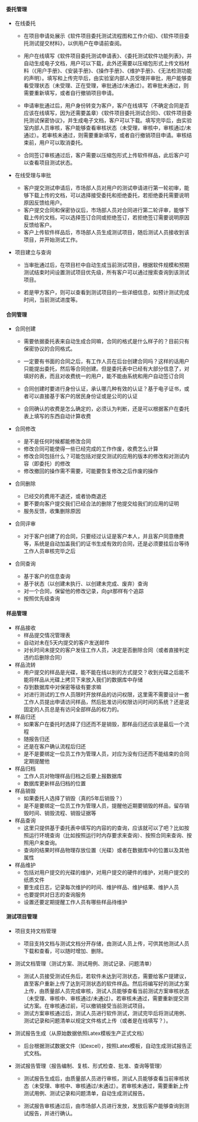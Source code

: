 #### 委托管理

- 在线委托

  - 在项目申请处展示《软件项目委托测试流程图和工作介绍》、《软件项目委托测试提交材料》，以供用户在申请前查阅。
  - 用户在线填写《软件项目委托测试申请表》、《委托测试软件功能列表》，并自动生成电子文档，用户可以下载，此外还需要以压缩包形式上传文档材料（《用户手册》、《安装手册》、《操作手册》、《维护手册》、《无法检测功能的声明）。填写和上传完毕后，由实验室内部人员受理并审批，用户能够查看受理状态（未受理、正在受理，审批通过/未通过）。若审批未通过，则需要重新填写，或者自行撤销项目申请。

  - 申请审批通过后，用户身份转变为客户，客户在线填写（不确定合同是否应该在线填写，因为还需要盖章）《软件项目委托测试合同》、《软件项目委托测试保密协议》，并生成电子文档，客户可以下载。填写完毕后，由实验室内部人员审核，客户能够查看审核状态（未受理，审核中，审核通过/未通过）。若审核未通过，则需要重新填写，或者自行撤销项目申请。审核结束前，用户可以取消委托。
  - 合同签订审核通过后，客户需要以压缩包形式上传软件样品，此后客户可以查看项目测试状态。

- 在线受理与审批
  - 客户提交测试申请后，市场部人员对用户的测试申请进行第一轮初审，能够下载上传的文档，可以选择接受委托和拒绝委托，若拒绝委托需要说明原因反馈给用户。
  - 客户提交合同和保密协议后，市场部人员对合同进行第二轮评审，能够下载上传的文档，可以选择签订合同或拒绝签订，若拒绝签订需要说明原因反馈给客户。
  - 客户上传软件样品后，市场部人员生成测试项目，随后测试人员接收到该项目，并开始测试工作。

- 项目建立与查询

  - 当审批通过后，在项目栏中自动生成当前测试项目，根据软件规模和预期测试结束时间设置测试项目优先级，所有客户可以通过搜索查询到该测试项目。

  - 若是甲方客户，则可以查看到测试项目的一些详细信息，如预计测试完成时间，当前测试进度等。

#### 合同管理

+ 合同创建

  + 需要依据委托表来自动生成合同嘛，合同的格式是什么样子的？目前只有保密协议的合同格式。
  + 一定要有书面的合同之后，有工作人员在后台创建合同吗？这样的话用户只能提出委托，然后等合同创建。但是委托表中已经有大部分信息了，对填好的表，而且对收费统一的用户，能不能由系统和用户自动签订合同

  + 合同创建时要进行身份认证，承认哪几种有效的认证？基于电子证书，或者可以直接基于客户的居民身份证或是公司的认证
  + 合同确认的收费是怎么确定的，必须认为判断，还是可以根据客户在委托表上填写的东西自动计算收费

+ 合同修改

  + 是不是任何时候都能修改合同
  + 修改合同可能使得一些已经完成的工作作废，收费怎么计算
  + 修改合同包括什么？可能包括对提交测试的应用的版本的修改和对测试内容（即委托）的修改
  + 修改撤回的操作需不需要，可能要恢复修改之后作废的操作

+ 合同删除

  + 已经交的费用不退还，或者协商退还
  + 要不要向客户提交我们已经合法的删除了他提交给我们的应用的证明
  + 服务反馈，收集删除原因

+ 合同评审

  + 对于客户创建了的合同，只要经过认证是客户本人，并且客户同意缴费等，系统是自动加盖我们的证书生成有效的合同，还是必须要挂后台等待工作人员审核完毕之后

+ 合同查询

  + 基于客户的信息查询
  + 基于状态（以创建未执行、以创建未完成、废弃）查询
  + 对一个合同，保留他的修改记录，向git那样有个追踪
  + 按照优先级查询

#### 样品管理

+ 样品接收
  + 样品提交情况管理表
  + 自动对未在5天内提交的客户发送邮件
  + 对长时间未提交的客户发往工作人员，决定是否删除合同（或者直接判定违约后删除合同）
+ 样品流转
  + 用户提交的样品是光碟，能不能在线以别的方式提交？收到光碟之后能不能将样品从光碟上拷贝下来放入我们的数据库中存储
  + 存到数据库中对保密等级有要求嘛
  + 对进行测试的工作人员限时开放样品的访问权限，这里需不需要设计一套工作人员提出申请访问样品，然后批准访问权限访问时间的系统？还是说固定的人员总是有访问全部样品的权力的。
+ 样品归还
  + 如果客户在委托时选择了归还而不是销毁，那样品归还应该是最后一个流程
  + 随报告归还
  + 还是在客户确认流程后归还
  + 是不是要绑定一位员工作为管理人员，对应为没有归还而不能结束的合同定期提醒他
+ 样品归档
  + 工作人员对物理样品归档之后要上报数据库
  + 数据库更新样品归档的位置
+ 样品销毁
  + 如果委托人选择了销毁（真的5年后销毁？）
  + 是不是要绑定一位员工作为管理人员，提醒他近期要销毁的样品，留存销毁时间、销毁流程、销毁证据等
+ 样品查询
  + 这里只提供基于委托表中填写的内容的的查询，应该就可以了吧？比如按照运行环境查询（比如按照运行时内存要求来查询）、按照合同来查询、按照用户来查询。
  + 查询的结果时样品物理存放位置（光碟）或者在数据库中的位置以及其他属性
+ 样品维护
  + 包括对用户提交的光碟的维护，对用户提交的硬件的维护，对用户提交的纸质文件
  + 要生成日志，记录每次维护的时间、维护样品、维护结果、维护人员
  + 也要提供对日志的查询服务
  + 设置还要定期提醒工作人员有哪些样品待维护 

#### 测试项目管理

- 项目支持文档管理

  - 项目支持文档与测试文档分开存储，由测试人员上传，可供其他测试人员下载和查看，可以随时增加、删除。

- 测试文档管理（测试方案、测试用例、测试记录、问题清单）

  - 测试人员接受测试任务后，若软件未达到可测状态，需要给客户提建议，直至客户重新上传了达到可测状态的软件样品。然后将编写好的测试方案上传，由质量部人员完成审核，测试人员能够查看当前测试方案审核状态（未受理、审核中、审核通过/未通过）。若审核未通过，需要重新提交测试方案。在审核通过前，可以撤销接受当前测试项目。
  - 测试方案审核通过后，测试人员进行软件测试，测试完毕后将测试用例、测试记录和问题清单以规定文件格式上传（或者是在线填写？）。

- 测试报告生成（从原始数据依照Latex模板生产正式文档）

  - 后台根据测试数据文件（如excel），按照Latex模板，自动生成测试报告正式文档。

- 测试报告管理（报告编制、复核、形式检查、批准、查询等管理）

  - 测试报告生成后，由质量部人员进行审核，测试人员能够查看当前审核状态（未受理、审核中、审核通过/未通过）。若审核未通过，需要重新上传测试用例、测试记录和问题清单，自动生成测试报告。

  - 测试报告审核通过后，由市场部人员进行发放，发放后客户能够查询到测试报告，并进行确认。
